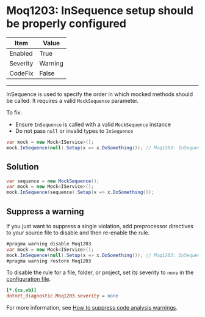# Moq1203: InSequence setup should be properly configured

| Item     | Value   |
| -------- | ------- |
| Enabled  | True    |
| Severity | Warning |
| CodeFix  | False   |
---

InSequence is used to specify the order in which mocked methods should be called. It requires a valid `MockSequence` parameter.

To fix:

- Ensure `InSequence` is called with a valid `MockSequence` instance
- Do not pass `null` or invalid types to `InSequence`

```csharp
var mock = new Mock<IService>();
mock.InSequence(null).Setup(x => x.DoSomething()); // Moq1203: InSequence setup should be properly configured
```

## Solution

```csharp
var sequence = new MockSequence();
var mock = new Mock<IService>();
mock.InSequence(sequence).Setup(x => x.DoSomething());
```

## Suppress a warning

If you just want to suppress a single violation, add preprocessor directives to
your source file to disable and then re-enable the rule.

```csharp
#pragma warning disable Moq1203
var mock = new Mock<IService>();
mock.InSequence(null).Setup(x => x.DoSomething()); // Moq1203: InSequence setup should be properly configured
#pragma warning restore Moq1203
```

To disable the rule for a file, folder, or project, set its severity to `none`
in the
[configuration file](https://learn.microsoft.com/en-us/dotnet/fundamentals/code-analysis/configuration-files).

```ini
[*.{cs,vb}]
dotnet_diagnostic.Moq1203.severity = none
```

For more information, see
[How to suppress code analysis warnings](https://learn.microsoft.com/en-us/dotnet/fundamentals/code-analysis/suppress-warnings).